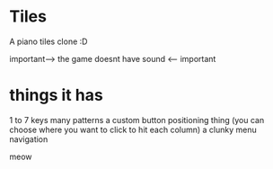 # Tiles
A piano tiles clone :D

important--> the game doesnt have sound <-- important

# things it has
1 to 7 keys
many patterns
a custom button positioning thing (you can choose where you want to click to hit each column)
a clunky menu navigation

meow
